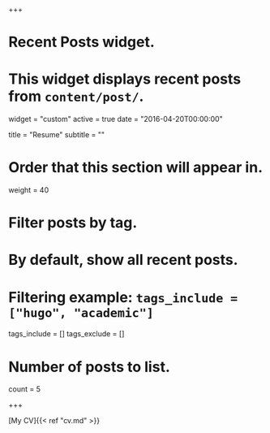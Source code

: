 +++
# Recent Posts widget.
# This widget displays recent posts from `content/post/`.
widget = "custom"
active = true
date = "2016-04-20T00:00:00"

title = "Resume"
subtitle = ""

# Order that this section will appear in.
weight = 40

# Filter posts by tag.
#  By default, show all recent posts.
#  Filtering example: `tags_include = ["hugo", "academic"]`
tags_include = []
tags_exclude = []

# Number of posts to list.
count = 5

+++

[My CV]{{< ref "cv.md" >}}
